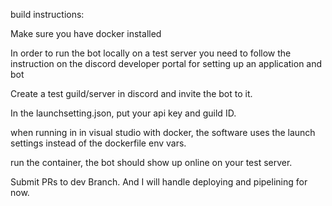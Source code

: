 build instructions:

Make sure you have docker installed

In order to run the bot locally on a test server you need to follow the instruction on the discord developer portal for setting up an application and bot

Create a test guild/server in discord and invite the bot to it.

In the launchsetting.json, put your api key and guild ID.

when running in in visual studio with docker, the software uses the launch settings instead of the dockerfile env vars. 

run the container, the bot should show up online on your test server.


Submit PRs to dev Branch. And I will handle deploying and pipelining for now.
